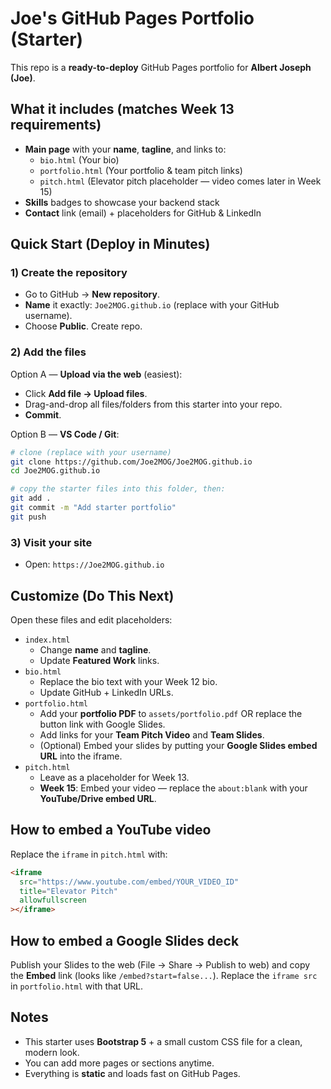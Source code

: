 # Joe's GitHub Pages Portfolio (Starter)

This repo is a **ready-to-deploy** GitHub Pages portfolio for **Albert Joseph (Joe)**.

## What it includes (matches Week 13 requirements)

- **Main page** with your **name**, **tagline**, and links to:
  - `bio.html` (Your bio)
  - `portfolio.html` (Your portfolio & team pitch links)
  - `pitch.html` (Elevator pitch placeholder — video comes later in Week 15)
- **Skills** badges to showcase your backend stack
- **Contact** link (email) + placeholders for GitHub & LinkedIn

## Quick Start (Deploy in Minutes)

### 1) Create the repository
- Go to GitHub → **New repository**.
- **Name** it exactly: `Joe2MOG.github.io` (replace with your GitHub username).
- Choose **Public**. Create repo.

### 2) Add the files
Option A — **Upload via the web** (easiest):
- Click **Add file → Upload files**.
- Drag-and-drop all files/folders from this starter into your repo.
- **Commit**.

Option B — **VS Code / Git**:
```bash
# clone (replace with your username)
git clone https://github.com/Joe2MOG/Joe2MOG.github.io
cd Joe2MOG.github.io

# copy the starter files into this folder, then:
git add .
git commit -m "Add starter portfolio"
git push
```

### 3) Visit your site
- Open: `https://Joe2MOG.github.io`

## Customize (Do This Next)

Open these files and edit placeholders:

- `index.html`
  - Change **name** and **tagline**.
  - Update **Featured Work** links.
- `bio.html`
  - Replace the bio text with your Week 12 bio.
  - Update GitHub + LinkedIn URLs.
- `portfolio.html`
  - Add your **portfolio PDF** to `assets/portfolio.pdf` OR replace the button link with Google Slides.
  - Add links for your **Team Pitch Video** and **Team Slides**.
  - (Optional) Embed your slides by putting your **Google Slides embed URL** into the iframe.
- `pitch.html`
  - Leave as a placeholder for Week 13.
  - **Week 15**: Embed your video — replace the `about:blank` with your **YouTube/Drive embed URL**.

## How to embed a YouTube video

Replace the `iframe` in `pitch.html` with:

```html
<iframe
  src="https://www.youtube.com/embed/YOUR_VIDEO_ID"
  title="Elevator Pitch"
  allowfullscreen
></iframe>
```

## How to embed a Google Slides deck

Publish your Slides to the web (File → Share → Publish to web) and copy the **Embed** link (looks like `/embed?start=false...`). Replace the `iframe src` in `portfolio.html` with that URL.

## Notes

- This starter uses **Bootstrap 5** + a small custom CSS file for a clean, modern look.
- You can add more pages or sections anytime.
- Everything is **static** and loads fast on GitHub Pages.
